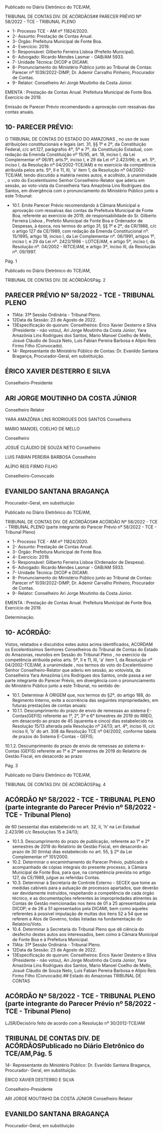 Publicado  no  Diário  Eletrônico do TCE/AM,

TRIBUNAL DE CONTAS DIV. DE ACÓRDÃOS## PARECER PRÉVIO Nº 58/2022 - TCE - TRIBUNAL PLENO

- 1- Processo TCE - AM nº 11824/2020.
- 2- Assunto: Prestação de Contas Anual.
- 3- Órgão: Prefeitura Municipal de Fonte Boa.
- 4- Exercício: 2019.
- 5- Responsável: Gilberto Ferreira Lisboa (Prefeito Municipal).
- 6- Advogado: Ricardo Mendes Lasmar - OAB/AM 5933.
- 7- Unidade Técnica: DICOP e DICAMI.
- 8- Pronunciamento do  Ministério  Público  junto  ao  Tribunal  de  Contas: Parecer  nº 1039/2022-DIMP, Dr. Ademir Carvalho Pinheiro, Procurador de Contas.
- 9- Relator: Conselheiro Ari Jorge Moutinho da Costa Júnior.

EMENTA :  Prestação  de  Contas  Anual.    Prefeitura Municipal de Fonte Boa.  Exercício de 2019.

Emissão de Parecer Prévio recomendando a aprovação com ressalvas das contas anuais.

## 10-  PARECER PRÉVIO:

O  TRIBUNAL  DE  CONTAS  DO  ESTADO  DO  AMAZONAS ,  no  uso  de  suas atribuições  constitucionais  e  legais  (art.  31,  §§  1º  e  2º,  da  Constituição  Federal,  c/c art.127,  parágrafos  4º,  5º  e  7º,  da  Constituição  Estadual,  com  redação  da  Emenda Constituição nº 15/95, art. 18, inciso I, da Lei Complementar nº 06/91; arts.1º, inciso I, e 29  da  Lei  nº  2.423/96;  e,  art.  5º,  inciso  I,  da  Resolução  nº  04/2002-TCE/AM)  e  no exercício da competência atribuída pelos arts. 5º, II e 11, III, 'a' item 1, da Resolução nº 04/2002-TCE/AM, tendo discutido a matéria nestes autos, e acolhido, à unanimidade , o voto do Excelentíssimo Senhor Conselheiro-Relator  que aderiu em sessão, ao voto-vista da  Conselheira  Yara  Amazônia  Lins  Rodrigues  dos  Santos, em  divergência com  o pronunciamento do Ministério Público junto a este Tribunal:

- 10.1.  Emite Parecer Prévio recomendando à Câmara Municipal a aprovação com ressalvas das contas da Prefeitura Municipal de Fonte Boa, referente ao exercício de 2019, de responsabilidade do Sr. Gilberto Ferreira  Lisboa , Prefeito Municipal  de  Fonte  Boa  e  Ordenador  de Despesas, à época, nos termos do artigo 31, §§ 1º e 2º, da CR/1988, c/c o  artigo  127  da  CE/1989,  com  redação  da  Emenda  Constitucional  nº. 15/1995, artigo 18, inciso I, da Lei Complementar nº. 06/1991, artigos 1º, inciso I, e 29 da Lei nº. 2423/1996 - LOTCE/AM, e artigo 5º, inciso I, da Resolução nº. 04/2002 - RITCE/AM, e artigo 3º, inciso III, da Resolução nº. 09/1997.

Pág. 1

Publicado  no  Diário  Eletrônico do TCE/AM,

TRIBUNAL DE CONTAS DIV. DE ACÓRDÃOSPág. 2

## PARECER PRÉVIO Nº 58/2022 - TCE - TRIBUNAL PLENO

- 11Ata: 31ª Sessão Ordinária - Tribunal Pleno.
- 12Data da Sessão: 23 de Agosto de 2022.
- 13Especificação do quorum: Conselheiros: Érico Xavier Desterro e Silva (Presidente - não votou), Ari Jorge Moutinho da Costa Júnior, Yara Amazônia Lins Rodrigues dos Santos,  Mario  Manoel  Coelho  de  Mello,  Josué  Cláudio  de  Souza  Neto,  Luis  Fabian Pereira Barbosa e Alípio Reis Firmo Filho (Convocado).
- 14-  Representante do Ministério Público de Contas: Dr. Evanildo Santana Bragança, Procurador-Geral, em substituição.

## ÉRICO XAVIER DESTERRO E SILVA

Conselheiro-Presidente

## ARI JORGE MOUTINHO DA COSTA JÚNIOR

Conselheiro Relator

YARA AMAZÔNIA LINS RODRIGUES DOS SANTOS Conselheira

MARIO MANOEL COELHO DE MELLO

Conselheiro

JOSUÉ CLÁUDIO DE SOUZA NETO Conselheiro

LUIS FABIAN PEREIRA BARBOSA Conselheiro

ALÍPIO REIS FIRMO FILHO

Conselheiro-Convocado

## EVANILDO SANTANA BRAGANÇA

Procurador-Geral, em substituição

Publicado  no  Diário  Eletrônico do TCE/AM,

TRIBUNAL DE CONTAS DIV. DE ACÓRDÃOS## ACÓRDÃO Nº 58/2022 - TCE - TRIBUNAL PLENO (parte integrante do Parecer Prévio nº 58/2022 - TCE - Tribunal Pleno)

- 1- Processo TCE - AM nº 11824/2020.
- 2- Assunto: Prestação de Contas Anual.
- 3- Órgão: Prefeitura Municipal de Fonte Boa.
- 4- Exercício: 2019.
- 5- Responsável: Gilberto Ferreira Lisboa (Ordenador de Despesa).
- 6- Advogado: Ricardo Mendes Lasmar - OAB/AM 5933.
- 7- Unidade Técnica: DICOP e DICAMI.
- 8- Pronunciamento do  Ministério  Público  junto  ao  Tribunal  de  Contas: Parecer  nº 1039/2022-DIMP,  Dr. Ademir Carvalho Pinheiro, Procurador de Contas.
- 9- Relator: Conselheiro Ari Jorge Moutinho da Costa Júnior.

EMENTA :  Prestação  de  Contas  Anual.    Prefeitura Municipal de Fonte Boa. Exercício de 2019.

Determinação.

## 10-  ACÓRDÃO:

Vistos, relatados e discutidos estes autos acima identificados, ACORDAM os Excelentíssimos Senhores Conselheiros do Tribunal de Contas do Estado do Amazonas, reunidos em Sessão do Tribunal Pleno , no exercício da competência atribuída pelos arts. 5º, II e 11, III, 'a' item 1, da Resolução nº 04/2002-TCE/AM, à unanimidade , nos termos do voto do Excelentíssimo Senhor Conselheiro-Relator que aderiu em sessão, ao votovista, da Conselheira Yara Amazônia Lins Rodrigues dos Santos, onde passa a ser parte integrante  do  Parecer  Prévio, em  divergência com  o  pronunciamento  do  Ministério Público junto a este Tribunal, no sentido de:

- 10.1. Determinar À  ORIGEM que,  nos  termos  do  §2º,  do  artigo  188,  do Regimento Interno, evite a ocorrência das seguintes impropriedades, em futuras prestações de contas anuais:
- 10.1.1. Descumprimento  do  prazo  de  envio  de  remessas  ao sistema  E-Contas(GEFIS)  referente  ao  1°,  2°,  3º  e  6° bimestres de 2019 do RREO, em desacordo ao prazo de 45 (quarenta  e  cinco)  dias  estabelecido  na  Resolução  15/13 alterada pela Resolução nº 24/13; art. 4º, inciso III, c/c inciso II,  'b'  do  art.  308 da Resolução TCE nº 04/2002, conforme tabela de prazos do Sistema E-Contas - GEFIS;

10.1.2. Descumprimento  do  prazo  de  envio  de  remessas  ao sistema e-Contas (GEFIS) referente ao 1° e 2º semestres de 2019 do Relatório de Gestão Fiscal, em desacordo ao prazo

Pág. 3

Publicado  no  Diário  Eletrônico do TCE/AM,

TRIBUNAL DE CONTAS DIV. DE ACÓRDÃOSPág. 4

## ACÓRDÃO Nº 58/2022 - TCE - TRIBUNAL PLENO (parte integrante do Parecer Prévio nº 58/2022 - TCE - Tribunal Pleno)

de 60 (sessenta) dias estabelecido no art. 32, II, 'h' na Lei Estadual 2.423/96 c/c Resoluções 15 e 24/13;

- 10.1.3. Descumprimento do prazo de publicação, referente ao 1° e 2º semestres de 2019 do Relatório de Gestão Fiscal, em desacordo ao prazo de 30 (trinta) dias estabelecido no art. 55, § 2º da Lei Complementar nº 101/2000.
- 10.2. Determinar o encaminhamento do Parecer Prévio, publicado e acompanhado  de  cópias  integrais  do  presente  processo,  à  Câmara Municipal de Fonte Boa, para que, na competência prevista no artigo 127, da CE/1989, julgue as referidas Contas.
- 10.3. Determinar à  Secretaria  de  Controle  Externo  -  SECEX  que  tome  as medidas cabíveis para a autuação de processos apartados, que deverão ser  devidamente  instruídos,  respeitando  a  competência  de  cada  órgão técnico,  e  as  documentações referentes às impropriedades atinentes às Contas de Gestão mencionadas nos itens de 01 a 25 apresentados pela DICOP;  e  de  26  a  51  apresentados  pela  DICAMI,  bem  como  aqueles referentes  à  possível  imputação  de  multas  dos  itens  52  a  54  que  se referem a Atos de Governo, todas listadas na fundamentação do Relatório/Voto.
- 10.4. Determinar à  Secretaria  do  Tribunal  Pleno  que  dê  ciência  do  desfecho destes autos aos interessados, bem como à Câmara Municipal de Fonte Boa e à Prefeitura Municipal.
- 11Ata: 31ª Sessão Ordinária - Tribunal Pleno.
- 12Data da Sessão: 23 de Agosto de 2022.
- 13Especificação do quorum: Conselheiros: Érico Xavier Desterro e Silva (Presidente - não votou), Ari Jorge Moutinho da Costa Júnior, Yara Amazônia Lins Rodrigues dos Santos,  Mario  Manoel  Coelho  de  Mello,  Josué  Cláudio  de  Souza  Neto,  Luis  Fabian Pereira Barbosa e Alípio Reis Firmo Filho (Convocado).## Estado do Amazonas TRIBUNAL DE CONTAS

## ACÓRDÃO Nº 58/2022 - TCE - TRIBUNAL PLENO (parte integrante do Parecer Prévio nº 58/2022 - TCE - Tribunal Pleno)

LJSR/Decisório feito de acordo com a Resolução nº 30/2012-TCE/AM

## TRIBUNAL DE CONTAS DIV. DE ACÓRDÃOSPublicado  no  Diário  Eletrônico do TCE/AM,Pág. 5

14-  Representante do Ministério Público: Dr. Evanildo Santana Bragança, Procurador- Geral, em substituição.

ÉRICO XAVIER DESTERRO E SILVA

Conselheiro-Presidente

ARI JORGE MOUTINHO DA COSTA JÚNIOR Conselheiro Relator

## EVANILDO SANTANA BRAGANÇA

Procurador-Geral, em substituição